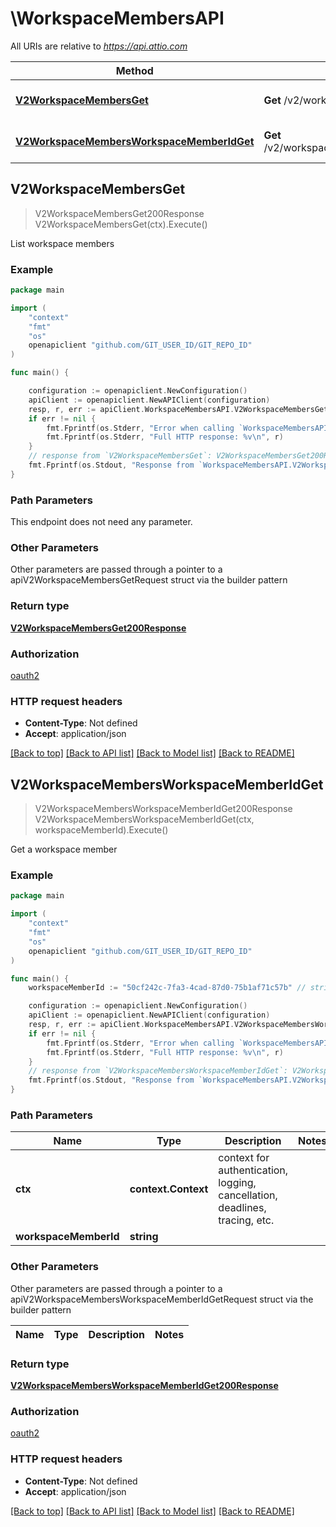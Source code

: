 # \WorkspaceMembersAPI

All URIs are relative to *https://api.attio.com*

Method | HTTP request | Description
------------- | ------------- | -------------
[**V2WorkspaceMembersGet**](WorkspaceMembersAPI.md#V2WorkspaceMembersGet) | **Get** /v2/workspace_members | List workspace members
[**V2WorkspaceMembersWorkspaceMemberIdGet**](WorkspaceMembersAPI.md#V2WorkspaceMembersWorkspaceMemberIdGet) | **Get** /v2/workspace_members/{workspace_member_id} | Get a workspace member



## V2WorkspaceMembersGet

> V2WorkspaceMembersGet200Response V2WorkspaceMembersGet(ctx).Execute()

List workspace members



### Example

```go
package main

import (
	"context"
	"fmt"
	"os"
	openapiclient "github.com/GIT_USER_ID/GIT_REPO_ID"
)

func main() {

	configuration := openapiclient.NewConfiguration()
	apiClient := openapiclient.NewAPIClient(configuration)
	resp, r, err := apiClient.WorkspaceMembersAPI.V2WorkspaceMembersGet(context.Background()).Execute()
	if err != nil {
		fmt.Fprintf(os.Stderr, "Error when calling `WorkspaceMembersAPI.V2WorkspaceMembersGet``: %v\n", err)
		fmt.Fprintf(os.Stderr, "Full HTTP response: %v\n", r)
	}
	// response from `V2WorkspaceMembersGet`: V2WorkspaceMembersGet200Response
	fmt.Fprintf(os.Stdout, "Response from `WorkspaceMembersAPI.V2WorkspaceMembersGet`: %v\n", resp)
}
```

### Path Parameters

This endpoint does not need any parameter.

### Other Parameters

Other parameters are passed through a pointer to a apiV2WorkspaceMembersGetRequest struct via the builder pattern


### Return type

[**V2WorkspaceMembersGet200Response**](V2WorkspaceMembersGet200Response.md)

### Authorization

[oauth2](../README.md#oauth2)

### HTTP request headers

- **Content-Type**: Not defined
- **Accept**: application/json

[[Back to top]](#) [[Back to API list]](../README.md#documentation-for-api-endpoints)
[[Back to Model list]](../README.md#documentation-for-models)
[[Back to README]](../README.md)


## V2WorkspaceMembersWorkspaceMemberIdGet

> V2WorkspaceMembersWorkspaceMemberIdGet200Response V2WorkspaceMembersWorkspaceMemberIdGet(ctx, workspaceMemberId).Execute()

Get a workspace member



### Example

```go
package main

import (
	"context"
	"fmt"
	"os"
	openapiclient "github.com/GIT_USER_ID/GIT_REPO_ID"
)

func main() {
	workspaceMemberId := "50cf242c-7fa3-4cad-87d0-75b1af71c57b" // string | 

	configuration := openapiclient.NewConfiguration()
	apiClient := openapiclient.NewAPIClient(configuration)
	resp, r, err := apiClient.WorkspaceMembersAPI.V2WorkspaceMembersWorkspaceMemberIdGet(context.Background(), workspaceMemberId).Execute()
	if err != nil {
		fmt.Fprintf(os.Stderr, "Error when calling `WorkspaceMembersAPI.V2WorkspaceMembersWorkspaceMemberIdGet``: %v\n", err)
		fmt.Fprintf(os.Stderr, "Full HTTP response: %v\n", r)
	}
	// response from `V2WorkspaceMembersWorkspaceMemberIdGet`: V2WorkspaceMembersWorkspaceMemberIdGet200Response
	fmt.Fprintf(os.Stdout, "Response from `WorkspaceMembersAPI.V2WorkspaceMembersWorkspaceMemberIdGet`: %v\n", resp)
}
```

### Path Parameters


Name | Type | Description  | Notes
------------- | ------------- | ------------- | -------------
**ctx** | **context.Context** | context for authentication, logging, cancellation, deadlines, tracing, etc.
**workspaceMemberId** | **string** |  | 

### Other Parameters

Other parameters are passed through a pointer to a apiV2WorkspaceMembersWorkspaceMemberIdGetRequest struct via the builder pattern


Name | Type | Description  | Notes
------------- | ------------- | ------------- | -------------


### Return type

[**V2WorkspaceMembersWorkspaceMemberIdGet200Response**](V2WorkspaceMembersWorkspaceMemberIdGet200Response.md)

### Authorization

[oauth2](../README.md#oauth2)

### HTTP request headers

- **Content-Type**: Not defined
- **Accept**: application/json

[[Back to top]](#) [[Back to API list]](../README.md#documentation-for-api-endpoints)
[[Back to Model list]](../README.md#documentation-for-models)
[[Back to README]](../README.md)

